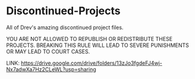 # Discontinued-Projects
All of Drev's amazing discontinued project files.

YOU ARE NOT ALLOWED TO REPUBLISH OR REDISTRIBUTE THESE PROJECTS.
BREAKING THIS RULE WILL LEAD TO SEVERE PUNISHMENTS OR MAY LEAD TO COURT CASES.

LINK:
https://drive.google.com/drive/folders/13zJo3fgdeFJ4wj-Nx7adwXa7Hz2CLeWL?usp=sharing
